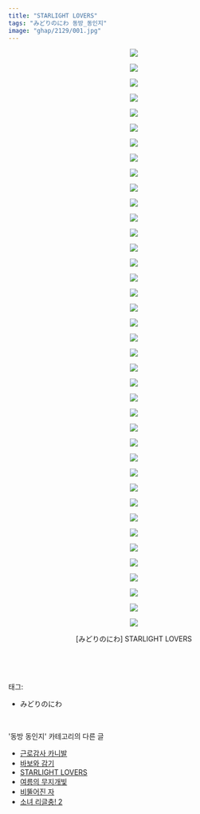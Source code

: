 ```yaml
---
title: "STARLIGHT LOVERS"
tags: "みどりのにわ 동방_동인지"
image: "ghap/2129/001.jpg"
---
```

<div class="article">
<p style="text-align: center; clear: none; float: none;"><img src="{{ site.nasurl }}/ghap/2129/001.jpg"/></p>
<p style="text-align: center; clear: none; float: none;"><img src="{{ site.nasurl }}/ghap/2129/002.jpg"/></p>
<p style="text-align: center; clear: none; float: none;"><img src="{{ site.nasurl }}/ghap/2129/003.jpg"/></p>
<p style="text-align: center; clear: none; float: none;"><img src="{{ site.nasurl }}/ghap/2129/004.jpg"/></p>
<p style="text-align: center; clear: none; float: none;"><img src="{{ site.nasurl }}/ghap/2129/005.jpg"/></p>
<p style="text-align: center; clear: none; float: none;"><img src="{{ site.nasurl }}/ghap/2129/006.jpg"/></p>
<p style="text-align: center; clear: none; float: none;"><img src="{{ site.nasurl }}/ghap/2129/007.jpg"/></p>
<p style="text-align: center; clear: none; float: none;"><img src="{{ site.nasurl }}/ghap/2129/008.jpg"/></p>
<p style="text-align: center; clear: none; float: none;"><img src="{{ site.nasurl }}/ghap/2129/009.jpg"/></p>
<p style="text-align: center; clear: none; float: none;"><img src="{{ site.nasurl }}/ghap/2129/010.jpg"/></p>
<p style="text-align: center; clear: none; float: none;"><img src="{{ site.nasurl }}/ghap/2129/011.jpg"/></p>
<p style="text-align: center; clear: none; float: none;"><img src="{{ site.nasurl }}/ghap/2129/012.jpg"/></p>
<p style="text-align: center; clear: none; float: none;"><img src="{{ site.nasurl }}/ghap/2129/013.jpg"/></p>
<p style="text-align: center; clear: none; float: none;"><img src="{{ site.nasurl }}/ghap/2129/014.jpg"/></p>
<p style="text-align: center; clear: none; float: none;"><img src="{{ site.nasurl }}/ghap/2129/015.jpg"/></p>
<p style="text-align: center; clear: none; float: none;"><img src="{{ site.nasurl }}/ghap/2129/016.jpg"/></p>
<p style="text-align: center; clear: none; float: none;"><img src="{{ site.nasurl }}/ghap/2129/017.jpg"/></p>
<p style="text-align: center; clear: none; float: none;"><img src="{{ site.nasurl }}/ghap/2129/018.jpg"/></p>
<p style="text-align: center; clear: none; float: none;"><img src="{{ site.nasurl }}/ghap/2129/019.jpg"/></p>
<p style="text-align: center; clear: none; float: none;"><img src="{{ site.nasurl }}/ghap/2129/020.jpg"/></p>
<p style="text-align: center; clear: none; float: none;"><img src="{{ site.nasurl }}/ghap/2129/021.jpg"/></p>
<p style="text-align: center; clear: none; float: none;"><img src="{{ site.nasurl }}/ghap/2129/022.jpg"/></p>
<p style="text-align: center; clear: none; float: none;"><img src="{{ site.nasurl }}/ghap/2129/023.jpg"/></p>
<p style="text-align: center; clear: none; float: none;"><img src="{{ site.nasurl }}/ghap/2129/024.jpg"/></p>
<p style="text-align: center; clear: none; float: none;"><img src="{{ site.nasurl }}/ghap/2129/025.jpg"/></p>
<p style="text-align: center; clear: none; float: none;"><img src="{{ site.nasurl }}/ghap/2129/026.jpg"/></p>
<p style="text-align: center; clear: none; float: none;"><img src="{{ site.nasurl }}/ghap/2129/027.jpg"/></p>
<p style="text-align: center; clear: none; float: none;"><img src="{{ site.nasurl }}/ghap/2129/028.jpg"/></p>
<p style="text-align: center; clear: none; float: none;"><img src="{{ site.nasurl }}/ghap/2129/029.jpg"/></p>
<p style="text-align: center; clear: none; float: none;"><img src="{{ site.nasurl }}/ghap/2129/030.jpg"/></p>
<p style="text-align: center; clear: none; float: none;"><img src="{{ site.nasurl }}/ghap/2129/031.jpg"/></p>
<p style="text-align: center; clear: none; float: none;"><img src="{{ site.nasurl }}/ghap/2129/032.jpg"/></p>
<p style="text-align: center; clear: none; float: none;"><img src="{{ site.nasurl }}/ghap/2129/033.jpg"/></p>
<p style="text-align: center; clear: none; float: none;"><img src="{{ site.nasurl }}/ghap/2129/034.jpg"/></p>
<p style="text-align: center; clear: none; float: none;"><img src="{{ site.nasurl }}/ghap/2129/035.jpg"/></p>
<p style="text-align: center; clear: none; float: none;"><img src="{{ site.nasurl }}/ghap/2129/036.jpg"/></p>
<p style="text-align: center; clear: none; float: none;"><img src="{{ site.nasurl }}/ghap/2129/037.jpg"/></p>
<p style="text-align: center; clear: none; float: none;"><img src="{{ site.nasurl }}/ghap/2129/038.jpg"/></p>
<p style="text-align: center; clear: none; float: none;"><img src="{{ site.nasurl }}/ghap/2129/039.jpg"/></p>
<p style="text-align: center; clear: none; float: none;">[みどりのにわ] STARLIGHT LOVERS</p>
<p><br/></p>
</div><br/>
<div class="tagTrail">
<p>태그: </p>
<ul>
<li>みどりのにわ</li>
</ul>
</div><br/>
<div class="another">
<p>'동방 동인지' 카테고리의 다른 글</p>
<ul>
<li><a href="/2016-09-12-ghap_2138">근로감사 카니발</a></li>
<li><a href="/2016-09-12-ghap_2137">바보와 감기</a></li>
<li><a href="/2016-09-12-ghap_2129">STARLIGHT LOVERS</a></li>
<li><a href="/2016-09-12-ghap_2128">여름의 무지개빛</a></li>
<li><a href="/2016-09-11-ghap_2127">비뚤어진 자</a></li>
<li><a href="/2016-09-11-ghap_2126">소녀 리글충! 2</a></li>
</ul>
</div><br/>
<div class="cb_module cb_fluid">
<div class="cb_wrt cb_profile">
</div><!-- commentList close -->
</div><br/>
